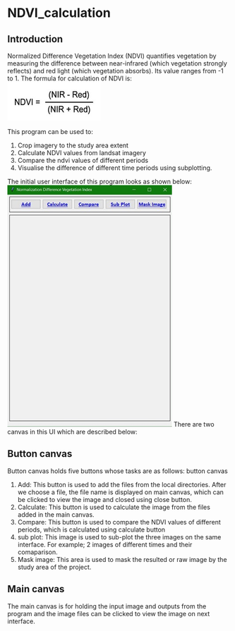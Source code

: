 # NDVI_calculation
## Introduction
Normalized Difference Vegetation Index (NDVI) quantifies vegetation by measuring the difference between near-infrared (which vegetation strongly reflects) and red light (which vegetation absorbs). Its value ranges from -1 to 1. The formula for calculation of NDVI is:<br>
            ![NDVI equation](https://github.com/shresthaasim43/NDVI_calculation/raw/newBranch/Assets/NDVI_equation.JPG)

This program can be used to:
1. Crop imagery to the study area extent
2. Calculate NDVI values from landsat imagery
3. Compare the ndvi values of different periods 
4. Visualise the difference of different time periods using subplotting.

The initial user interface of this program looks as shown below:
![initial UI](https://github.com/shresthaasim43/NDVI_calculation/raw/newBranch/Assets/First_Interface.JPG)
 There are two canvas in this UI which are described below:<br>
## Button canvas
Button canvas holds five buttons whose tasks are as follows:
button canvas
1. Add: This button is used to add the files from the local directories. After we choose a file, the file name is displayed on main canvas, which can be clicked to view the image and closed using close button.
2. Calculate: This button is used to calculate the image from the files added in the main canvas. 
3. Compare: This button is used to compare the NDVI values of different periods, which is calculated using calculate button
4. sub plot: This image is used to sub-plot the three images on the same interface. For example; 2 images of different times and their comaparison.
5. Mask image: This area is used to mask the resulted or raw image by the study area of the project.

## Main canvas
The main canvas is for holding the input image and outputs from the program and the image files can be clicked to view the image on next interface.



